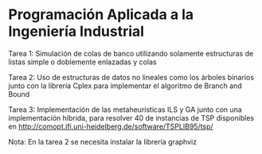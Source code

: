 # Programación Aplicada a la Ingeniería Industrial

Tarea 1: Simulación de colas de banco utilizando solamente estructuras de listas simple o doblemente enlazadas y colas

Tarea 2: Uso de estructuras de datos no lineales como los árboles binarios junto con la librería Cplex para implementar el algoritmo de Branch and Bound

Tarea 3: Implementación de las metaheurísticas ILS y GA junto con una implementación híbrida, para resolver 40 de instancias de TSP disponibles en http://comopt.ifi.uni-heidelberg.de/software/TSPLIB95/tsp/

Nota: En la tarea 2 se necesita instalar la librería graphviz

